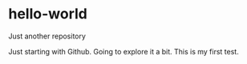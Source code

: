 # hello-world
Just another repository

Just starting with Github.  Going to explore it a bit.  This is my first test.

